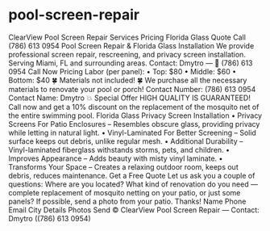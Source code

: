 # pool-screen-repair
ClearView Pool Screen Repair
Services Pricing Florida Glass Quote Call (786) 613 0954
Pool Screen Repair & Florida Glass Installation
We provide professional screen repair, rescreening, and privacy screen installation. Serving Miami, FL and surrounding areas.
Contact: Dmytro — 📱 (786) 613 0954
Call Now
Pricing
Labor (per panel):
	•	Top: $80
	•	Middle: $60
	•	Bottom: $40
🍀 Materials not included!
🍀 We purchase all the necessary materials to renovate your pool or porch!
Contact Number: (786) 613 0954 Contact Name: Dmytro
💥 Special Offer
HIGH QUALITY IS GUARANTEED!
Call now and get a 10% discount on the replacement of the mosquito net of the entire swimming pool.
Florida Glass Privacy Screen Installation
	•	Privacy Screens For Patio Enclosures – Resembles obscure glass, providing privacy while letting in natural light.
	•	Vinyl-Laminated For Better Screening – Solid surface keeps out debris, unlike regular mesh.
	•	Additional Durability – Vinyl-laminated fiberglass withstands storms, pets, and children.
	•	Improves Appearance – Adds beauty with misty vinyl laminate.
	•	Transforms Your Space – Creates a relaxing outdoor room, keeps out debris, reduces maintenance.
Get a Free Quote
Let us ask you a couple of questions: Where are you located? What kind of renovation do you need — complete replacement of mosquito netting on your patio, or just some panels? If possible, send a photo from your patio. Thanks!
Name Phone Email City Details Photos Send
© ClearView Pool Screen Repair — Contact: Dmytro ((786) 613 0954)
